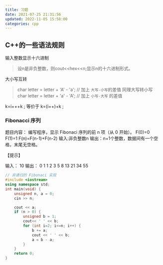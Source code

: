 ```yaml
---
title: 习题
date: 2021-07-25 21:31:56
updated: 2022-11-05 15:58:00
categories: cpp
---
```


## C++的一些语法规则

输入整数显示十六进制
> 设n是非负整数，则cout<<hex<<n;显示n的十六进制形式。

大小写互转
> char letter = letter + 'A' - 'a';       // 加上 `大写-小写`的差值
> 同理大写转小写  char letter = letter + 'a' - 'A'; // 加上 `小写-大写` 的差值

k=i+++k ; 等价于 k=(i++)+k ;

### Fibonacci 序列

题目内容：
编写程序，显示 Fibonaci 序列的前 n 项（从 0 开始）。
F(0)=0
F(1)=1
F(n)=F(n-1)+F(n-2)
输入:非负整数n
输出：n+1个整数，数据间有一个空格，末尾无空格。

【提示】

输入：
10
输出：
0 1 1 2 3 5 8 13 21 34 55

```cpp
// 非递归的 Fibonaci 实现
#include <iostream>
using namespace std;
int main(void) {
    unsigned n, a = 0;
    cin >> n;

    cout << a;
    if (n > 0) {
        unsigned b = 1;
        cout<< ' ' << b;
        for (int i=2; i<=n; i++) {
            b += a;
            cout << ' ' << b;
            a = b - a;
        }
    }
    return 0;
}
```
